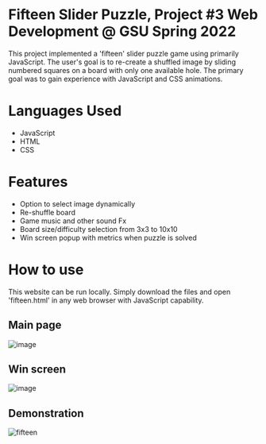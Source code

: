 # Fifteen Slider Puzzle, Project #3 Web Development @ GSU Spring 2022

This project implemented a 'fifteen' slider puzzle game using primarily JavaScript. The user's goal is to re-create a shuffled image by
sliding numbered squares on a board with only one available hole. The primary goal was to gain experience with JavaScript and CSS animations.

# Languages Used
* JavaScript
* HTML
* CSS

# Features
* Option to select image dynamically
* Re-shuffle board
* Game music and other sound Fx
* Board size/difficulty selection from 3x3 to 10x10
* Win screen popup with metrics when puzzle is solved 

# How to use
This website can be run locally. Simply download the files and open 'fifteen.html' in any web browser with JavaScript capability. 

## Main page
![image](https://user-images.githubusercontent.com/60898339/236237660-a2872347-1eb2-456c-bf57-8a46e1cd2fcc.png)

## Win screen
![image](https://user-images.githubusercontent.com/60898339/236238486-2032ec98-4274-4f96-8e88-2f97f5d5a4a7.png)

## Demonstration
![fifteen](https://user-images.githubusercontent.com/60898339/236237551-e0d2e9bd-aaa5-42be-8487-10717fc60da6.gif)

